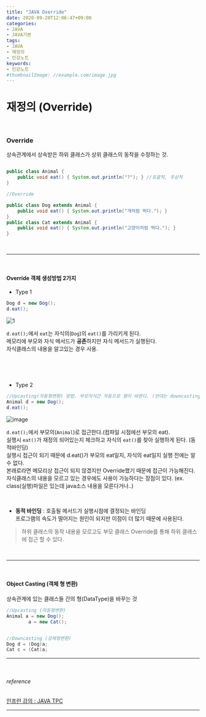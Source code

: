 ```yaml
---
title: "JAVA Override"
date: 2020-09-20T12:06:47+09:00
categories:
- JAVA
- JAVA기본
tags:
- JAVA
- 재정의
- 인강노트
keywords:
- 인강노트
#thumbnailImage: //example.com/image.jpg
---
```


<!--more-->
# 재정의 (Override) 

&nbsp;


### Override
상속관계에서 상속받은 하위 클래스가 상위 클래스의 동작을 수정하는 것.   



```java

public class Animal {
    public void eat() { System.out.println("?"); } //포괄적, 추상적
}

//Override

public class Dog extends Animal {
    public void eat() { System.out.println("개처럼 먹다."); }
}
public class Cat extends Animal {
    public void eat() { System.out.println("고양이처럼 먹다."); }
}
```

&nbsp;

-----

&nbsp;


#### Override 객체 생성방법 2가지 
- Type 1
```java
Dog d = new Dog();
d.eat();
```
![1](https://user-images.githubusercontent.com/28701069/93693685-06de5680-fb3e-11ea-85ff-c061005a1e1b.PNG)

`d.eat();`에서 `eat`는 자식의(`Dog`)의 `eat()`를 가리키게 된다.   
메모리에 부모와 자식 메서드가 **공존**하지만 자식 메서드가 실행된다.   
자식클래스의 내용을 알고있는 경우 사용.

&nbsp;

&nbsp;

- Type 2
```java
//Upcasting(자동형변환) 방법. 부모자식간 자동으로 형이 바뀐다. (반대는 downcasting)
Animal d = new Dog();
d.eat();
```

![image](https://user-images.githubusercontent.com/28701069/93693829-f0d19580-fb3f-11ea-83ea-a4d37f944d31.png)

`d.eat();`에서 부모의(`Animal`)로 접근한다.(컴파일 시점에선 부모의 eat).   
실행시 `eat()`가 재정의 되어있는지 체크하고 자식의 `eat()`를 찾아 실행하게 된다. (동적바인딩)   
실행시 접근이 되기 때문에 d.eat()가 부모의 eat일지, 자식의 eat일지 실행 전에는 알 수 없다.   
본래로라면 메모리상 접근이 되지 않겠지만 Override했기 때문에 접근이 가능해진다.   
자식클래스의 내용을 모르고 있는 경우에도 사용이 가능하다는 장점이 있다. (ex. class(실행)파일은 있는데 java소스 내용을 모른다거나..)

&nbsp;

- **동적 바인딩** : 호출될 메서드가 실행시점에 결정되는 바인딩   
프로그램의 속도가 떨어지는 원인이 되지만 이점이 더 많기 때문에 사용된다.   

> 하위 클래스의 동작 내용을 모르고도 부모 클래스 Override를 통해 하위 클래스에 접근 할 수 있다.

&nbsp;

-----

&nbsp;


#### Object Casting (객체 형 변환)

상속관계에 있는 클래스들 간의 형(DataType)을 바꾸는 것

```java
//Upcasting (자동형변환)
Animal a = new Dog();
        a = new Cat();


//Downcasting (강제형변환)
Dog d = (Dog)a;
Cat c = (Cat)a;
```



-----

&nbsp;

###### reference
[인프런 강의 : JAVA TPC](https://www.inflearn.com/course/%EC%9E%90%EB%B0%94-%EC%9E%85%EB%AC%B8-%ED%94%84%EB%A1%9C%EA%B7%B8%EB%9E%98%EB%B0%8D/dashboard)


-----